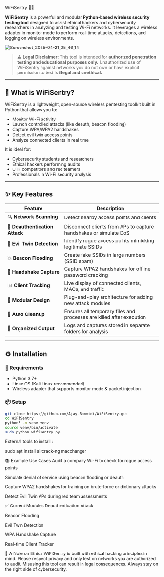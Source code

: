 <xaiArtifact artifact_id="README.md">
 WiFiSentry 🔐📶

**WiFiSentry** is a powerful and modular **Python-based wireless security testing tool** designed to assist ethical hackers and cybersecurity researchers in analyzing and testing Wi-Fi networks. It leverages a wireless adapter in monitor mode to perform real-time attacks, detections, and logging on wireless environments.

![Screenshot_2025-04-21_05_46_14](https://github.com/user-attachments/assets/10a9d528-6687-475c-8d8d-41b87456a359)


> ⚠️ **Legal Disclaimer:** This tool is intended for **authorized penetration testing and educational purposes only.** Unauthorized use of WiFiSentry against networks you do not own or have explicit permission to test is **illegal and unethical.**

---

## 🧠 What is WiFiSentry?

WiFiSentry is a lightweight, open-source wireless pentesting toolkit built in Python that allows you to:
- Monitor Wi-Fi activity
- Launch controlled attacks (like deauth, beacon flooding)
- Capture WPA/WPA2 handshakes
- Detect evil twin access points
- Analyze connected clients in real time

It is ideal for:
- Cybersecurity students and researchers
- Ethical hackers performing audits
- CTF competitors and red teamers
- Professionals in Wi-Fi security analysis

---

## ✨ Key Features

| Feature                         | Description                                                                 |
|-------------------------------|-----------------------------------------------------------------------------|
| 🔍 **Network Scanning**       | Detect nearby access points and clients                                     |
| 🛑 **Deauthentication Attack**| Disconnect clients from APs to capture handshakes or simulate DoS          |
| 🧠 **Evil Twin Detection**    | Identify rogue access points mimicking legitimate SSIDs                    |
| 💥 **Beacon Flooding**        | Create fake SSIDs in large numbers (SSID spam)                             |
| 📡 **Handshake Capture**      | Capture WPA2 handshakes for offline password cracking                      |
| 📊 **Client Tracking**        | Live display of connected clients, MACs, and traffic                       |
| 🔄 **Modular Design**         | Plug-and-play architecture for adding new attack modules                   |
| 🧼 **Auto Cleanup**           | Ensures all temporary files and processes are killed after execution       |
| 📁 **Organized Output**       | Logs and captures stored in separate folders for analysis                  |

---

## ⚙️ Installation

### 🔧 Requirements
- Python 3.7+
- Linux OS (Kali Linux recommended)
- Wireless adapter that supports monitor mode & packet injection

### 📦 Setup

```bash
git clone https://github.com/Ajay-Bommidi/WiFiSentry.git
cd WiFiSentry
python3 -m venv venv
source venv/bin/activate
sudo python wifisentry.py
```

External tools to install :

sudo apt install aircrack-ng macchanger

📚 Example Use Cases
Audit a company Wi-Fi to check for rogue access points

Simulate denial of service using beacon flooding or deauth

Capture WPA2 handshakes for training on brute-force or dictionary attacks

Detect Evil Twin APs during red team assessments

✅ Current Modules
 Deauthentication Attack

 Beacon Flooding

 Evil Twin Detection

 WPA Handshake Capture

 Real-time Client Tracker

 🧠 A Note on Ethics
WiFiSentry is built with ethical hacking principles in mind. Please respect privacy and only test on networks you are authorized to audit. Misusing this tool can result in legal consequences. Always stay on the right side of cybersecurity.


